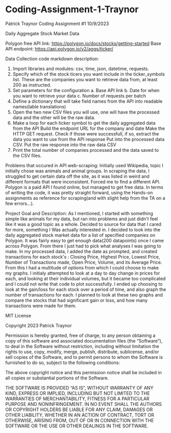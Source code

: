 # Coding-Assignment-1-Traynor
Patrick Traynor Coding Assignment #1
10/9/2023

Daily Aggregate Stock Market Data


Polygon free API link:
https://polygon.io/docs/stocks/getting-started
Base API endpoint:
https://api.polygon.io/v2/aggs/ticker/

Data Collection code markdown description:
1. Import libraries and modules: csv, time, json, datetime, requests.
2. Specify which of the stock ticers you want include in the ticker_symbols list. These are the companies you want to retrieve data from, at least 200 as instructed.
3. Set parameters for the configuration
   a. Base API link
   b. Date for when you want to retrieve your data
   c. Number of requests per batch
4. Define a dictionary that will take field names from the API into readable names(lable translations)
5. Open the two new CSV files you will use, one will have the processed data and the other will be the raw data.
6. Make a loop for each ticker symbol to get the daily aggregated data from the API
   Build the endpoint URL for the company and date
   Make the HTTP GET request.
   Check if those were successfull, if so, extract the data you want to use from the API response
   Put into the processed data CSV.
   Put the raw response into the raw data CSV
7. Print the total number of companies processed and the data saved to the CSV files.


Problems that occured in API web-scraping: Initially used Wikipedia, topic I initially chose was animals and animal groups. In scraping the data, I struggled to get certain data off the site, as it was listed in weird and different formats that were inconsistent. Forced me to find a different API. Polygon is a paid API I found online, but managed to get free data. In terms of writing the code, it was pretty straight forward, using the Hands-on assignments as reference for scraping(and with slight help from the TA on a few errors...). 

Project Goal and Description: As I mentioned, I started with something simple like animals for my data, but ran into problems and just didn't feel like it was a good topic as a whole. Decided to source for data that I cared for more, something I Was actually interested in.  I decided to look into the daily aggregated stock market data for a list of specified companies on Polygon. It was fairly easy to get enough data(200 datapoints) once I came across Polygon. From there I just had to pick what analyses I was going to make. In my processed data, I added the date as prompted, and created transactions for each stock's : Closing Price, Highest Price, Lowest Price, Number of Transactions made, Open Price, Volume, and its Average Price. From this I had a multitude of options from which I could choose to make my graphs. I initialy attempted to look at a day to day change in prices for each, and looking at their individual volumes, but it became too complicated and I could not write that code to plot successfully. I ended up choosing to look at the gain/loss for each stock over a period of time, and also graph the number of transactions for each. I planned to look at these two graphs and compare the stocks that had significant gain or loss, and how many transactions were made for them. 


MIT License

Copyright 2023 Patrick Traynor

Permission is hereby granted, free of charge, to any person obtaining a copy of this software and associated documentation files (the “Software”), to deal in the Software without restriction, including without limitation the rights to use, copy, modify, merge, publish, distribute, sublicense, and/or sell copies of the Software, and to permit persons to whom the Software is furnished to do so, subject to the following conditions:

The above copyright notice and this permission notice shall be included in all copies or substantial portions of the Software.

THE SOFTWARE IS PROVIDED “AS IS”, WITHOUT WARRANTY OF ANY KIND, EXPRESS OR IMPLIED, INCLUDING BUT NOT LIMITED TO THE WARRANTIES OF MERCHANTABILITY, FITNESS FOR A PARTICULAR PURPOSE AND NONINFRINGEMENT. IN NO EVENT SHALL THE AUTHORS OR COPYRIGHT HOLDERS BE LIABLE FOR ANY CLAIM, DAMAGES OR OTHER LIABILITY, WHETHER IN AN ACTION OF CONTRACT, TORT OR OTHERWISE, ARISING FROM, OUT OF OR IN CONNECTION WITH THE SOFTWARE OR THE USE OR OTHER DEALINGS IN THE SOFTWARE.
